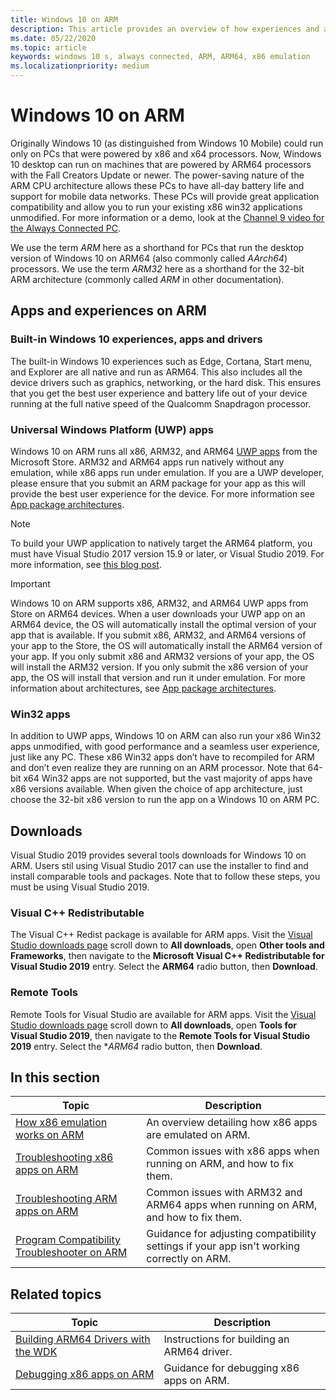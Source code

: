 ```yaml
---
title: Windows 10 on ARM
description: This article provides an overview of how experiences and apps will run on ARM, what the limitations are, and where you can go to learn more.
ms.date: 05/22/2020
ms.topic: article
keywords: windows 10 s, always connected, ARM, ARM64, x86 emulation
ms.localizationpriority: medium
---
```


# Windows 10 on ARM
Originally Windows 10 (as distinguished from Windows 10 Mobile) could run only on PCs that were powered by x86 and x64 processors. Now, Windows 10 desktop can run on machines that are powered by ARM64 processors with the Fall Creators Update or newer. The power-saving nature of the ARM CPU architecture allows these PCs to have all-day battery life and support for mobile data networks. These PCs will provide great application compatibility and allow you to run your existing x86 win32 applications unmodified. For more information or a demo, look at the [Channel 9 video for the Always Connected PC](https://channel9.msdn.com/Events/Build/2017/P4171).

We use the term *ARM* here as a shorthand for PCs that run the desktop version of Windows 10 on ARM64 (also commonly called *AArch64*) processors.  We use the term *ARM32* here as a shorthand for the 32-bit ARM architecture (commonly called *ARM* in other documentation).

## Apps and experiences on ARM

### Built-in Windows 10 experiences, apps and drivers
The built-in Windows 10 experiences such as Edge, Cortana, Start menu, and Explorer are all native and run as ARM64. This also includes all the device drivers such as graphics, networking, or the hard disk. This ensures that you get the best user experience and battery life out of your device running at the full native speed of the Qualcomm Snapdragon processor.

### Universal Windows Platform (UWP) apps
Windows 10 on ARM runs all x86, ARM32, and ARM64 [UWP apps](../get-started/universal-application-platform-guide.md) from the Microsoft Store. ARM32 and ARM64 apps run natively without any emulation, while x86 apps run under emulation. If you are a UWP developer, please ensure that you submit an ARM package for your app as this will provide the best user experience for the device. For more information see [App package architectures](/windows/msix/package/device-architecture).

>[!NOTE]
> To build your UWP application to natively target the ARM64 platform, you must have Visual Studio 2017 version 15.9 or later, or Visual Studio 2019. For more information, see [this blog post](https://blogs.windows.com/buildingapps/2018/11/15/official-support-for-windows-10-on-arm-development).


>[!IMPORTANT]
> Windows 10 on ARM supports x86, ARM32, and ARM64 UWP apps from Store on ARM64 devices. When a user downloads your UWP app on an ARM64 device, the OS will automatically install the optimal version of your app that is available. If you submit x86, ARM32, and ARM64 versions of your app to the Store, the OS will automatically install the ARM64 version of your app. If you only submit x86 and ARM32 versions of your app, the OS will install the ARM32 version. If you only submit the x86 version of your app, the OS will install that version and run it under emulation. For more information about architectures, see [App package architectures](/windows/msix/package/device-architecture).

### Win32 apps
In addition to UWP apps, Windows 10 on ARM can also run your x86 Win32 apps unmodified, with good performance and a seamless user experience, just like any PC. These x86 Win32 apps don’t have to recompiled for ARM and don’t even realize they are running on an ARM processor. Note that 64-bit x64 Win32 apps are not supported, but the vast majority of apps have x86 versions available.  When given the choice of app architecture, just choose the 32-bit x86 version to run the app on a Windows 10 on ARM PC.

## Downloads

Visual Studio 2019 provides several tools downloads for Windows 10 on ARM. Users stil using Visual Studio 2017 can use the installer to find and install comparable tools and packages. Note that to follow these steps, you must be using Visual Studio 2019.

### Visual C++ Redistributable

The Visual C++ Redist package is available for ARM apps. Visit the [Visual Studio downloads page](https://visualstudio.microsoft.com/downloads/) scroll down to **All downloads**, open **Other tools and Frameworks**, then navigate to the **Microsoft Visual C++ Redistributable for Visual Studio 2019** entry. Select the **ARM64** radio button, then **Download**.

### Remote Tools

Remote Tools for Visual Studio are available for ARM apps. Visit the [Visual Studio downloads page](https://visualstudio.microsoft.com/downloads/) scroll down to **All downloads**, open **Tools for Visual Studio 2019**, then navigate to the **Remote Tools for Visual Studio 2019** entry. Select the **ARM64* radio button, then **Download**.


## In this section
|Topic | Description |
|-----|-----|
|[How x86 emulation works on ARM](apps-on-arm-x86-emulation.md)|An overview detailing how x86 apps are emulated on ARM.|
|[Troubleshooting x86 apps on ARM](apps-on-arm-troubleshooting-x86.md)|Common issues with x86 apps when running on ARM, and how to fix them. |
|[Troubleshooting ARM apps on ARM](apps-on-arm-troubleshooting-arm32.md)|Common issues with ARM32 and ARM64 apps when running on ARM, and how to fix them. |
|[Program Compatibility Troubleshooter on ARM](apps-on-arm-program-compat-troubleshooter.md)|Guidance for adjusting compatibility settings if your app isn't working correctly on ARM. |

## Related topics
|Topic | Description |
|-----|-----|
|[Building ARM64 Drivers with the WDK](https://docs.microsoft.com/windows-hardware/drivers/develop/building-arm64-drivers)|Instructions for building an ARM64 driver. |
| [Debugging x86 apps on ARM](https://docs.microsoft.com/windows-hardware/drivers/debugger/debugging-arm64) | Guidance for debugging x86 apps on ARM. |
